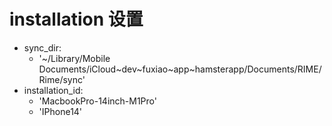 <!-- cspell:disable -->

# installation 设置

- sync_dir:
  - '~/Library/Mobile Documents/iCloud~dev~fuxiao~app~hamsterapp/Documents/RIME/Rime/sync'
- installation_id:
  - 'MacbookPro-14inch-M1Pro'
  - 'IPhone14'
